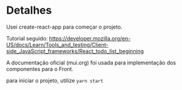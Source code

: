 # Detalhes

Usei create-react-app para começar o projeto.

Tutorial seguido:
https://developer.mozilla.org/en-US/docs/Learn/Tools_and_testing/Client-side_JavaScript_frameworks/React_todo_list_beginning

A documentação oficial (mui.org) foi usada para implementação dos componentes para o Front.

para iniciar o projeto, utilize `yarn start`